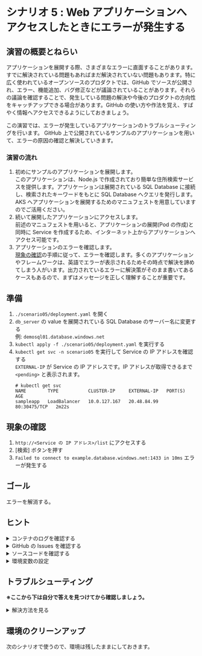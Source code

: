 # シナリオ 5 : Web アプリケーションへアクセスしたときにエラーが発生する

## 演習の概要とねらい
アプリケーションを展開する際、さまざまなエラーに直面することがあります。すでに解決されている問題もあればまだ解決されていない問題もあります。特に広く使われているオープンソースのプロダクトでは、GitHub でソースが公開され、エラー、機能追加、バグ修正などが議論されていることがあります。それらの議論を確認することで、発生している問題の解決や今後のプロダクトの方向性をキャッチアップできる場合があります。GitHub の使い方や作法を覚え、すばやく情報へアクセスできるようにしておきましょう。

この演習では、エラーが発生しているアプリケーションのトラブルシューティングを行います。
GitHub 上で公開されているサンプルのアプリケーションを用いて、エラーの原因の確認と解決していきます。

### 演習の流れ
1. 初めにサンプルのアプリケーションを展開します。<br>
   このアプリケーションは、Node.js で作成されており簡単な住所検索サービスを提供します。アプリケーションは展開されている SQL Database に接続し、検索されたキーワードをもとに SQL Database へクエリを発行します。
   AKS へアプリケーションを展開するためのマニュフェストを用意していますのでご活用ください。
2. 続いて展開したアプリケーションにアクセスします。<br>
   前述のマニュフェストを用いると、アプリケーションの展開(Pod の作成)と同時に Service を作成するため、インターネット上からアプリケーションへアクセス可能です。
3. アプリケーションのエラーを確認します。<br>
   [現象の確認](#現象の確認)の手順に従って、エラーを確認します。多くのアプリケーションやフレームワークは、英語でエラーが表示されるためその時点で解決を諦めてしまう人がいます。出力されているエラーに解決策がそのまま書いてあるケースもあるので、まずはメッセージを正しく理解することが重要です。

## 準備
1. `./scenario05/deployment.yaml` を開く
2. `db_server` の value を展開されている SQL Database のサーバー名に変更する  
    例: `demosql01.database.windows.net`
3. `kubectl apply -f ./scenario05/deployment.yaml` を実行する
4. `kubectl get svc -n scenario05` を実行して Service の IP アドレスを確認する<br>
   `EXTERNAL-IP` が Service の IP アドレスです。IP アドレスが取得できるまで `<pending>` と表示されます。
   ```shell
   # kubectl get svc
   NAME        TYPE           CLUSTER-IP     EXTERNAL-IP   PORT(S)        AGE
   sampleapp   LoadBalancer   10.0.127.167   20.48.84.99   80:30475/TCP   2m22s
   ```

## 現象の確認

1. `http://<Service の IP アドレス>/list` にアクセスする
2. [検索] ボタンを押す
3. `Failed to connect to example.database.windows.net:1433 in 10ms` エラーが発生する

## ゴール
エラーを解消する。

## ヒント

<details>
    <summary>コンテナのログを確認する</summary>

Pod のログを確認してみましょう。
```
kubectl logs <Pod 名> -f ※-f を付けることでリアルタイムにログを見ることができます。
例)
kubectl logs sampleapp-fd4d45b84-2nxb5 -f -n scenario05
```
</details>

<details>
    <summary>GitHub の Issues を確認する</summary>

- アプリケーションの GitHub のリポジトリにアクセスし、Issues を確認してみましょう。
  - GitHub のリポジトリ: https://github.com/tsubasaxZZZ/aks-troubleshooting-workshop-public

</details>

<details>
    <summary>ソースコードを確認する</summary>

- アプリケーションのソースコードを確認してみましょう。
  - ソースコード: https://github.com/tsubasaxZZZ/aks-troubleshooting-workshop-public/blob/main/app/sql.js
  - 登録されている Issue の内容に該当する記述が無いか確認してみましょう。

</details>

<details>
    <summary>環境変数の設定</summary>

- `./scenario05/deployment.yaml` を開き、新しい環境変数を追加してみましょう。
- 変更したマニュフェストファイルは、`kubectl apply -f ./scenario05/deployment.yaml` で適用します。

</details>

## トラブルシューティング
**※ここから下は自分で答えを見つけてから確認しましょう。**

<details>
    <summary>解決方法を見る</summary>
    
### 1. deployment.yaml の修正

`./scenario05/deployment.yaml` に以下の環境変数を追加します。

```
- name: db_connectTimeoutMsec
  value: "1000"
```

### 2. deployment.yaml の適用

修正した `./scenario05/deployment.yaml` を適用します。

```
# kubectl apply -f scenario05/deployment.yaml
deployment.apps/sampleapp configured
service/sampleapp unchanged
```

### トラブルシューティングのポイント
現象を確認するとエラーから、`10ms` 以内にデータベースへ接続できないことが分かります。

Pod のログを確認すると同じエラーが出力されています。

```javascript
ConnectionError: Failed to connect to example.database.windows.net:1433 in 10ms
    at Connection.connectTimeout (/app/node_modules/tedious/lib/connection.js:1232:26)
    at Timeout._onTimeout (/app/node_modules/tedious/lib/connection.js:1177:12)
    at listOnTimeout (internal/timers.js:557:17)
    at processTimers (internal/timers.js:500:7) {
  code: 'ETIMEOUT',
  isTransient: undefined
}
```

GitHub のリポジトリの Issues を確認してみると、同じような Issue(質問) が見つかります。その返信を見ると、アプリケーションは環境変数(`db_connectTimeoutMsec`)でデータベースへの接続までのタイムアウトを設定できるということが分かります。

https://github.com/tsubasaxZZZ/aks-troubleshooting-workshop-public/issues/1

そこでソースコードを見てみると、データベースへ接続すると思われる `sql.js` 内で以下のようなコードが見つかります。
```javascript
const executeSQL = (sql, params) => new Promise((resolve, reject) => {

    let results = [];

    const connection = new Connection({
        server: process.env["db_server"],
        authentication: {
            type: 'default',
            options: {
                userName: process.env["db_user"],
                password: process.env["db_password"],
            }
        },
        options: {
            database: process.env["db_database"],
            encrypt: true,
            connectTimeout: Number(process.env["db_connectTimeoutMsec"] || 10) <------- ここ
        }
    });
```

ここまでの調査で修正箇所が分かりました。幸い、ハードコーディングではなく環境変数で設定されている部分であるため、Kubernetes のマニフェスト内で環境変数を設定することで値を変更できます。

### Tips. Kubernetes で動くアプリケーションに値を渡す方法
アプリケーションでは設定・パラメータ・シークレットなど動作する環境に応じて変更しなければならない値があります。

一般的にそのような値をアプリケーションにハードコーディングする(固定の定数として実装する)ことは、柔軟性に欠けてしまうため変数として外部のソースを参照します。アプリケーションから外部のソースを参照する方法としては、ファイルに記述する、データベースに情報を格納しておく、環境変数に設定する等の方法があります。特に環境変数を用いることで OS やミドルウェアに依存しない値へのアクセス方法が提供できる、設定手順が統一化できる、複数のプログラムで値が共有できる等のメリットがあります。

Kubernetes は、アプリケーションに値を渡す方法としてさまざまな方法を提供しています。環境変数を用いることもできますし、ファイルとしてマウントもできます。詳細については、以下のドキュメントを参照してください。

https://kubernetes.io/docs/tasks/inject-data-application/

注意点として、環境変数の値は暗号化がされていません。たとえば Pod にアクセスできる権限を持っていると誰でも参照できてしまいます。特に AKS を Azure Monitor と連携している場合、デフォルトでは環境変数の値を取得するため、意図せずシークレットにアクセスできてしまうことにならないように注意が必要です。Key Vault を使用する等シークレットの扱いは十分に検討が必要です。

</details>

## 環境のクリーンアップ

次のシナリオで使うので、環境は残したままにしておきます。
